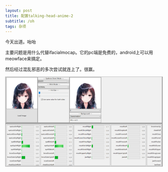 ```yaml
---
layout: post
title: 配置talking-head-anime-2
subtitle: /oh
tags: 杂项
---
```


今天出道。咍咍

主要问题是用什么代替ifacialmocap。它的pc端是免费的，android上可以用meowface来搞定。

然后经过混乱邪恶的多次尝试就连上了。很赢。

![img](/img/2023-02-03-talking-head-anime/img.png)